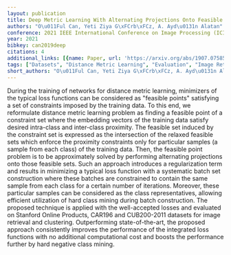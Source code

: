 ```yaml
---
layout: publication
title: Deep Metric Learning With Alternating Projections Onto Feasible Sets
authors: "O\u011Ful Can, Yeti Ziya G\xFCrb\xFCz, A. Ayd\u0131n Alatan"
conference: 2021 IEEE International Conference on Image Processing (ICIP)
year: 2021
bibkey: can2019deep
citations: 4
additional_links: [{name: Paper, url: 'https://arxiv.org/abs/1907.07585'}]
tags: ["Datasets", "Distance Metric Learning", "Evaluation", "Image Retrieval"]
short_authors: "O\u011Ful Can, Yeti Ziya G\xFCrb\xFCz, A. Ayd\u0131n Alatan"
---
```

During the training of networks for distance metric learning, minimizers of
the typical loss functions can be considered as "feasible points" satisfying a
set of constraints imposed by the training data. To this end, we reformulate
distance metric learning problem as finding a feasible point of a constraint
set where the embedding vectors of the training data satisfy desired
intra-class and inter-class proximity. The feasible set induced by the
constraint set is expressed as the intersection of the relaxed feasible sets
which enforce the proximity constraints only for particular samples (a sample
from each class) of the training data. Then, the feasible point problem is to
be approximately solved by performing alternating projections onto those
feasible sets. Such an approach introduces a regularization term and results in
minimizing a typical loss function with a systematic batch set construction
where these batches are constrained to contain the same sample from each class
for a certain number of iterations. Moreover, these particular samples can be
considered as the class representatives, allowing efficient utilization of hard
class mining during batch construction. The proposed technique is applied with
the well-accepted losses and evaluated on Stanford Online Products, CAR196 and
CUB200-2011 datasets for image retrieval and clustering. Outperforming
state-of-the-art, the proposed approach consistently improves the performance
of the integrated loss functions with no additional computational cost and
boosts the performance further by hard negative class mining.